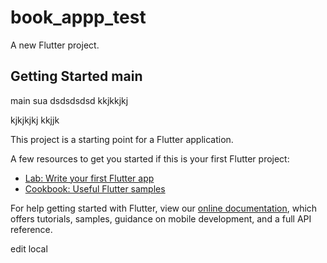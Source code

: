 # book_appp_test

A new Flutter project.

## Getting Started main 
main sua
dsdsdsdsd
kkjkkjkj

kjkjkjkj
kkjjk

This project is a starting point for a Flutter application.

A few resources to get you started if this is your first Flutter project:

- [Lab: Write your first Flutter app](https://flutter.dev/docs/get-started/codelab)
- [Cookbook: Useful Flutter samples](https://flutter.dev/docs/cookbook)

For help getting started with Flutter, view our
[online documentation](https://flutter.dev/docs), which offers tutorials,
samples, guidance on mobile development, and a full API reference.


edit local
